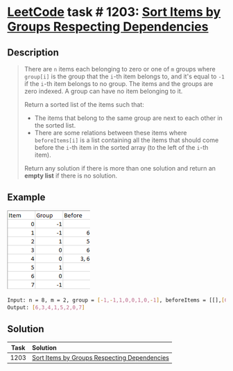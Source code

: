 # [LeetCode][leetcode] task # 1203: [Sort Items by Groups Respecting Dependencies][task]

Description
-----------

> There are `n` items each belonging to zero or one of `m` groups where `group[i]` is the group
> that the `i`-th item belongs to, and it's equal to `-1` if the `i`-th item belongs to no group.
> The items and the groups are zero indexed. A group can have no item belonging to it.
> 
> Return a sorted list of the items such that:
> * The items that belong to the same group are next to each other in the sorted list.
> * There are some relations between these items where `beforeItems[i]` is a list
> containing all the items that should come before the `i`-th item in the sorted array (to the left of the `i`-th item).
>
> Return any solution if there is more than one solution and return an **empty list** if there is no solution.

Example
-------

![items.png](image/items.png)

```sh
Input: n = 8, m = 2, group = [-1,-1,1,0,0,1,0,-1], beforeItems = [[],[6],[5],[6],[3,6],[],[],[]]
Output: [6,3,4,1,5,2,0,7]
```

Solution
--------

| Task | Solution                                                 |
|:----:|:---------------------------------------------------------|
| 1203 | [Sort Items by Groups Respecting Dependencies][solution] |


[leetcode]: <http://leetcode.com/>
[task]: <https://leetcode.com/problems/sort-items-by-groups-respecting-dependencies/>
[solution]: <https://github.com/wellaxis/praxis-leetcode/blob/main/src/main/java/com/witalis/praxis/leetcode/task/h13/p1203/option/Practice.java>
